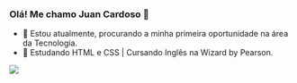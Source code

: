 ### Olá! Me chamo Juan Cardoso 👋

- 🔭 Estou atualmente, procurando a minha primeira oportunidade na área da Tecnologia. 
- 🌱 Estudando HTML e CSS | Cursando Inglês na Wizard by Pearson.

<div>
  <a href="https://www.linkedin.com/in/juan-cardoso-dos-santos-410696211/" target="_blank"><img src="https://img.shields.io/badge/-LinkedIn-%230077B5?style=for-the-badge&logo=linkedin&logoColor=white" target="_blank"></a> 
</div>
